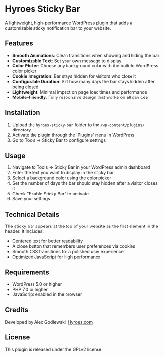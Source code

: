# Hyroes Sticky Bar

A lightweight, high-performance WordPress plugin that adds a customizable sticky notification bar to your website.

## Features

- **Smooth Animations**: Clean transitions when showing and hiding the bar
- **Customizable Text**: Set your own message to display
- **Color Picker**: Choose any background color with the built-in WordPress color picker
- **Cookie Integration**: Bar stays hidden for visitors who close it
- **Configurable Duration**: Set how many days the bar stays hidden after being closed
- **Lightweight**: Minimal impact on page load times and performance
- **Mobile-Friendly**: Fully responsive design that works on all devices

## Installation

1. Upload the `hyroes-sticky-bar` folder to the `/wp-content/plugins/` directory
2. Activate the plugin through the 'Plugins' menu in WordPress
3. Go to Tools → Sticky Bar to configure settings

## Usage

1. Navigate to Tools → Sticky Bar in your WordPress admin dashboard
2. Enter the text you want to display in the sticky bar
3. Select a background color using the color picker
4. Set the number of days the bar should stay hidden after a visitor closes it
5. Check "Enable Sticky Bar" to activate
6. Save your settings

## Technical Details

The sticky bar appears at the top of your website as the first element in the header. It includes:

- Centered text for better readability
- A close button that remembers user preferences via cookies
- Smooth CSS transitions for a polished user experience
- Optimized JavaScript for high performance

## Requirements

- WordPress 5.0 or higher
- PHP 7.0 or higher
- JavaScript enabled in the browser

## Credits

Developed by Alex Godlewski, [Hyroes.com](https://hyroes.com)

## License

This plugin is released under the GPLv2 license.